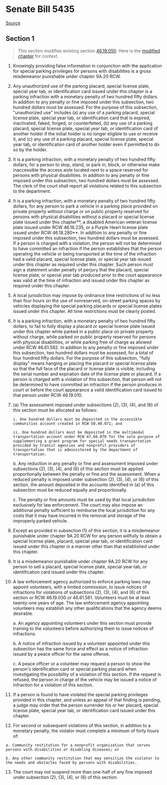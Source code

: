 # Senate Bill 5435

[Source](http://lawfilesext.leg.wa.gov/biennium/2021-22/Xml/Bills/Senate%20Bills/5435.xml)
## Section 1
> This section modifies existing section [46.19.050](/rcw/46_motor_vehicles/46.19_special_parking_privileges_for_persons_with_disabilities.md). Here is the [modified chapter](rcw/46_motor_vehicles/46.19_special_parking_privileges_for_persons_with_disabilities.md) for context.

1.  Knowingly providing false information in conjunction with the application for special parking privileges for persons with disabilities is a gross misdemeanor punishable under chapter 9A.20 RCW.

2.  Any unauthorized use of the parking placard, special license plate, special year tab, or identification card issued under this chapter is a parking infraction with a monetary penalty of two hundred fifty dollars. In addition to any penalty or fine imposed under this subsection, two hundred dollars must be assessed. For the purpose of this subsection, "unauthorized use" includes (a) any use of a parking placard, special license plate, special year tab, or identification card that is expired, inactivated, faked, forged, or counterfeited, (b) any use of a parking placard, special license plate, special year tab, or identification card of another holder if the initial holder is no longer eligible to use or receive it, and (c) any use of a parking placard, special license plate, special year tab, or identification card of another holder even if permitted to do so by the holder.

3.  It is a parking infraction, with a monetary penalty of two hundred fifty dollars, for a person to stop, stand, or park in, block, or otherwise make inaccessible the access aisle located next to a space reserved for persons with physical disabilities. In addition to any penalty or fine imposed under this subsection, two hundred dollars must be assessed. The clerk of the court shall report all violations related to this subsection to the department.

4.  It is a parking infraction, with a monetary penalty of two hundred fifty dollars, for any person to park a vehicle in a parking place provided on private property without charge or on public property reserved for persons with physical disabilities without a placard or special license plate issued under this chapter**, a disabled American veteran license plate issued under RCW 46.18.235, or a Purple Heart license plate issued under RCW 46.18.280**. In addition to any penalty or fine imposed under this subsection, two hundred dollars must be assessed. If a person is charged with a violation, the person will not be determined to have committed an infraction if the person establishes that the person operating the vehicle or being transported at the time of the infraction had a valid placard, special license plate, or special year tab issued under this chapter as required under this chapter. Such person must sign a statement under penalty of perjury that the placard, special license plate, or special year tab produced prior to the court appearance was valid at the time of infraction and issued under this chapter as required under this chapter.

5.  A local jurisdiction may impose by ordinance time restrictions of no less than four hours on the use of nonreserved, on-street parking spaces by vehicles displaying the special parking placards or special license plates issued under this chapter. All time restrictions must be clearly posted.

6.  It is a parking infraction, with a monetary penalty of two hundred fifty dollars, to fail to fully display a placard or special license plate issued under this chapter while parked in a public place on private property without charge, while parked on public property reserved for persons with physical disabilities, or while parking free of charge as allowed under RCW 46.61.582. In addition to any penalty or fine imposed under this subsection, two hundred dollars must be assessed, for a total of four hundred fifty dollars. For the purpose of this subsection, "fully display" means hanging or placing the placard or special license plate so that the full face of the placard or license plate is visible, including the serial number and expiration date of the license plate or placard. If a person is charged with a violation of this subsection, that person will not be determined to have committed an infraction if the person produces in court or before the court appearance a valid identification card issued to that person under RCW 46.19.010.

7.  (a) The assessment imposed under subsections (2), (3), (4), and (6) of this section must be allocated as follows:

        i. One hundred dollars must be deposited in the accessible communities account created in RCW 50.40.071; and

        ii. One hundred dollars must be deposited in the multimodal transportation account under RCW 47.66.070 for the sole purpose of supplementing a grant program for special needs transportation provided by transit agencies and nonprofit providers of transportation that is administered by the department of transportation.

    b. Any reduction in any penalty or fine and assessment imposed under subsections (2), (3), (4), and (6) of this section must be applied proportionally between the penalty or fine and the assessment. When a reduced penalty is imposed under subsection (2), (3), (4), or (6) of this section, the amount deposited in the accounts identified in (a) of this subsection must be reduced equally and proportionally.

    c. The penalty or fine amounts must be used by that local jurisdiction exclusively for law enforcement. The court may also impose an additional penalty sufficient to reimburse the local jurisdiction for any costs that it may have incurred in the removal and storage of the improperly parked vehicle.

8. Except as provided in subsection (1) of this section, it is a misdemeanor punishable under chapter 9A.20 RCW for any person willfully to obtain a special license plate, placard, special year tab, or identification card issued under this chapter in a manner other than that established under this chapter.

9.  It is a misdemeanor punishable under chapter 9A.20 RCW for any person to sell a placard, special license plate, special year tab, or identification card issued under this chapter.

10. A law enforcement agency authorized to enforce parking laws may appoint volunteers, with a limited commission, to issue notices of infractions for violations of subsections (2), (3), (4), and (6) of this section or RCW 46.19.030 or 46.61.581. Volunteers must be at least twenty-one years of age. The law enforcement agency appointing volunteers may establish any other qualifications that the agency deems desirable.

    a. An agency appointing volunteers under this section must provide training to the volunteers before authorizing them to issue notices of infractions.

    b. A notice of infraction issued by a volunteer appointed under this subsection has the same force and effect as a notice of infraction issued by a peace officer for the same offense.

    c. A peace officer or a volunteer may request a person to show the person's identification card or special parking placard when investigating the possibility of a violation of this section. If the request is refused, the person in charge of the vehicle may be issued a notice of infraction for a violation of this section.

11.  If a person is found to have violated the special parking privileges provided in this chapter, and unless an appeal of that finding is pending, a judge may order that the person surrender his or her placard, special license plate, special year tab, or identification card issued under this chapter.

12.  For second or subsequent violations of this section, in addition to a monetary penalty, the violator must complete a minimum of forty hours of:

    a. Community restitution for a nonprofit organization that serves persons with disabilities or disabling diseases; or

    b. Any other community restitution that may sensitize the violator to the needs and obstacles faced by persons with disabilities.

13.  The court may not suspend more than one-half of any fine imposed under subsection (2), (3), (4), or (6) of this section.

